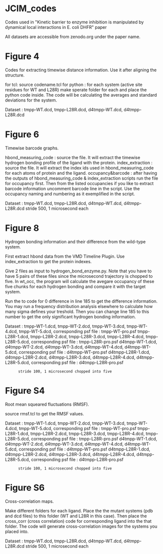 # JCIM_codes
Codes used in "Kinetic barrier to enzyme inhibition is manipulated by dynamical local interactions in E. coli DHFR" paper

All datasets are accessible from zenodo.org under the paper name. 
# Figure 4

Codes for extracting timewise distance information. Use it after aligning the structure. 

for tcl: source codename.tcl
for python : for each system (active site residues for WT and L28R) make sperate folder for each and place the python code inside. The code will be calculating the averages and standard deviations for the system.

Dataset : tmpp-WT.dcd, tmpp-L28R.dcd, d4tmpp-WT.dcd, d4tmpp-L28R.dcd 

# Figure 6

Timewise barcode graphs.

hbond_measuring_code : source the file. It will extract the timewise hydrogen bonding profile of the ligand with the protein. 
index_extraction : source the file. It will extract the index ids used in hbond_measuring_code for each atoms of protein and the ligand. 
occupancy&barcode : after having the outputs of hbond_measuring_code & index_extraction scripts run the file for occupancy first. Then from the listed occupancies if you like to extract barcode information uncomment barcode line in the script. Use the occupancy naming and numbering as it exemplified in the script. 

Dataset : tmpp-WT.dcd, tmpp-L28R.dcd, d4tmpp-WT.dcd, d4tmpp-L28R.dcd 
          stride 500, 1 microsecond each

# Figure 8

Hydrogen bonding information and their difference from the wild-type system.

First extract hbond data from the VMD Timeline Plugin. Use index_extraction to get the protein indexes.

Give 2 files as input to hydrogen_bond_enzyme.py. Note that you have to have 5 pairs of these files since the microsecond trajectory is chopped to five. In wt_occ, the program will calculate the avegare occupancy of these five chunks for each hydrogen bonding and compare it with the target system.

Run the to code for 0 difference in line 185 to get the difference information. You may run a frequency distribution analysis elsewhere to calculate how many sigma defines your treshold. Then you can change line 185 to this number to get the only significant hydrogen bonding information. 

Dataset : tmpp-WT-1.dcd, tmpp-WT-2.dcd, tmpp-WT-3.dcd, tmpp-WT-4.dcd, tmpp-WT-5.dcd, corresponding psf file : tmpp-WT-pro.psf
          tmpp-L28R-1.dcd, tmpp-L28R-2.dcd, tmpp-L28R-3.dcd, tmpp-L28R-4.dcd, tmpp-L28R-5.dcd, corresponding psf file : tmpp-L28R-pro.psf
          d4tmpp-WT-1.dcd, d4tmpp-WT-2.dcd, d4tmpp-WT-3.dcd, d4tmpp-WT-4.dcd, d4tmpp-WT-5.dcd, corresponding psf file : d4tmpp-WT-pro.psf
          d4tmpp-L28R-1.dcd, d4tmpp-L28R-2.dcd, d4tmpp-L28R-3.dcd, d4tmpp-L28R-4.dcd, d4tmpp-L28R-5.dcd, corresponding psf file : d4tmpp-L28R-pro.psf
          
          stride 100, 1 microsecond chopped into five
          
# Figure S4

Root mean squeared fluctuations (RMSF).

source rmsf.tcl to get the RMSF values.

Dataset : tmpp-WT-1.dcd, tmpp-WT-2.dcd, tmpp-WT-3.dcd, tmpp-WT-4.dcd, tmpp-WT-5.dcd, corresponding psf file : tmpp-WT-pro.psf
          tmpp-L28R-1.dcd, tmpp-L28R-2.dcd, tmpp-L28R-3.dcd, tmpp-L28R-4.dcd, tmpp-L28R-5.dcd, corresponding psf file : tmpp-L28R-pro.psf
          d4tmpp-WT-1.dcd, d4tmpp-WT-2.dcd, d4tmpp-WT-3.dcd, d4tmpp-WT-4.dcd, d4tmpp-WT-5.dcd, corresponding psf file : d4tmpp-WT-pro.psf
          d4tmpp-L28R-1.dcd, d4tmpp-L28R-2.dcd, d4tmpp-L28R-3.dcd, d4tmpp-L28R-4.dcd, d4tmpp-L28R-5.dcd, corresponding psf file : d4tmpp-L28R-pro.psf
          
          stride 100, 1 microsecond chopped into five

# Figure S6

Cross-correlation maps.

Make different folders for each ligand. Place the the mutant systems (pdb and dcd files) to this folder (WT and L28R in this case). Then place the cross_corr (cross correlation) code for corresponding ligand into the that folder. The code will generate cross-correlation images for the systems you placed into.  

Dataset : tmpp-WT.dcd, tmpp-L28R.dcd, d4tmpp-WT.dcd, d4tmpp-L28R.dcd 
          stride 500, 1 microsecond each
